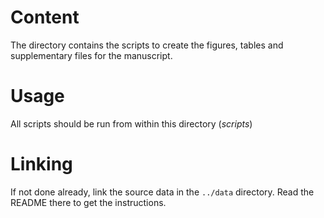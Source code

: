 # Content

The directory contains the scripts to create the figures, tables and supplementary files for the manuscript.

# Usage

All scripts should be run from within this directory (*scripts*)

# Linking

If not done already, link the source data in the `../data` directory. Read the README there to get the instructions.